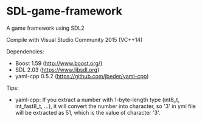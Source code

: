 # SDL-game-framework
A game framework using SDL2

Compile with Visual Studio Community 2015 (VC++14)

Dependencies:
  - Boost 1.59 (http://www.boost.org/)
  - SDL 2.03 (https://www.libsdl.org)
  - yaml-cpp 0.5.2 (https://github.com/jbeder/yaml-cpp)

Tips:
  - yaml-cpp: If you extract a number with 1-byte-length type (int8_t, int_fast8_t, ...),
    it will convert the number into character, so '3' in yml file will be extracted as 51,
    which is the value of character '3'.
